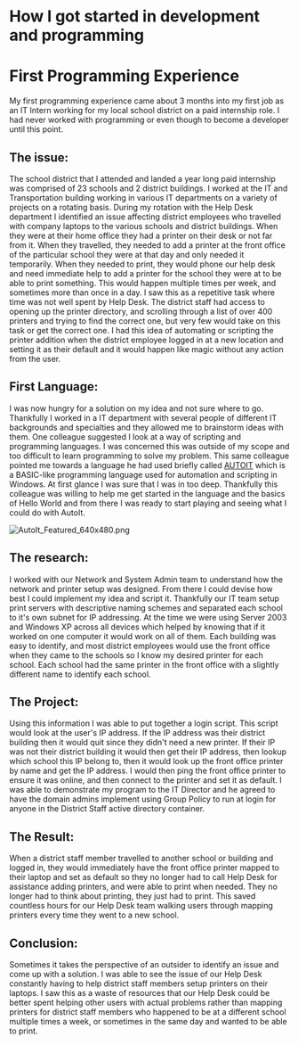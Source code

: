 # How I got started in development and programming

# First Programming Experience
My first programming experience came about 3 months into my first job as an IT Intern working for my local school district on a paid internship role. I had never worked with programming or even though to become a developer until this point.

## The issue:
The school district that I attended and landed a year long paid internship was comprised of 23 schools and 2 district buildings. I worked at the IT and Transportation building working in various IT departments on a variety of projects on a rotating basis. During my rotation with the Help Desk department I identified an issue affecting district employees who travelled with company laptops to the various schools and district buildings. When they were at their home office they had a printer on their desk or not far from it. When they travelled, they needed to add a printer at the front office of the particular school they were at that day and only needed it temporarily. When they needed to print, they would phone our help desk and need immediate help to add a printer for the school they were at to be able to print something. This would happen multiple times per week, and sometimes more than once in a day.  I saw this as a repetitive task where time was not well spent by Help Desk. The district staff had access to opening up the printer directory, and scrolling through a list of over 400 printers and trying to find the correct one, but very few would take on this task or get the correct one. I had this idea of automating or scripting the printer addition when the district employee logged in at a new location and setting it as their default and it would happen like magic without any action from the user. 

## First Language:
I was now hungry for a solution on my idea and not sure where to go. Thankfully I worked in a IT department with several people of different IT backgrounds and specialties and they allowed me to brainstorm ideas with them. One colleague suggested I look at a way of scripting and programming languages. I was concerned this was outside of my scope and too difficult to learn programming to solve my problem. This same colleague pointed me towards a language he had used briefly called [AUTOIT](https://www.autoitscript.com/site/autoit/) which is a BASIC-like programming language used for automation and scripting in Windows. At first glance I was sure that I was in too deep. Thankfully this colleague was willing to help me get started in the language and the basics of Hello World and from there I was ready to start playing and seeing what I could do with AutoIt. 


![AutoIt_Featured_640x480.png](https://cdn.hashnode.com/res/hashnode/image/upload/v1636579039033/WkSaAVMPl.png)

## The research:
 I worked with our Network and System Admin team to understand how the network and printer setup was designed. From there I could devise how best I could implement my idea and script it. Thankfully our IT team setup print servers with descriptive naming schemes and separated each school to it's own subnet for IP addressing. At the time we were using Server 2003 and Windows XP across all devices which helped by knowing that if it worked on one computer it would work on all of them. Each building was easy to identify, and most district employees would use the front office when they came to the schools so I know my desired printer for each school. Each school had the same printer in the front office with a slightly different name to identify each school. 

## The Project:
Using this information I was able to put together a login script. This script would look at the user's IP address. If the IP address was their district building then it would quit since they didn't need a new printer. If their IP was not their district building it would then get their IP address, then lookup which school this IP belong to, then it would look up the front office printer by name and get the IP address. I would then ping the front office printer to ensure it was online, and then connect to the printer and set it as default. I was able to demonstrate my program to the IT Director and he agreed to have the domain admins implement using Group Policy to run at login for anyone in the District Staff active directory container.

## The Result: 
When a district staff member travelled to another school or building and logged in, they would immediately have the front office printer mapped to their laptop and set as default so they no longer had to call Help Desk for assistance adding printers, and were able to print when needed. They no longer had to think about printing, they just had to print. This saved countless hours for our Help Desk team walking users through mapping printers every time they went to a new school. 

## Conclusion:
Sometimes it takes the perspective of an outsider to identify an issue and come up with a solution. I was able to see the issue of our Help Desk constantly having to help district staff members setup printers on their laptops. I saw this as a waste of resources that our Help Desk could be better spent helping other users with actual problems rather than mapping printers for district staff members who happened to be at a different school multiple times a week, or sometimes in the same day and wanted to be able to print. 